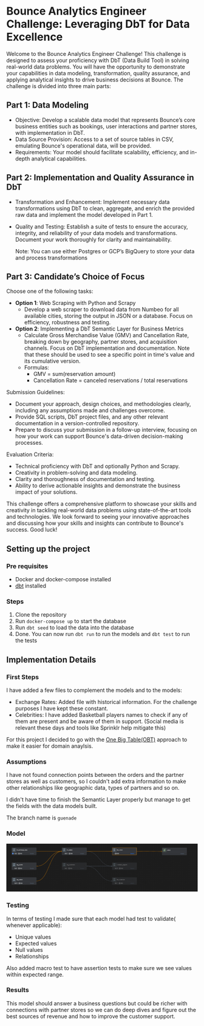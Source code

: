 # Bounce Analytics Engineer Challenge: Leveraging DbT for Data Excellence

Welcome to the Bounce Analytics Engineer Challenge! This challenge is designed to assess your proficiency with DbT (Data Build Tool) in solving real-world data problems. You will have the opportunity to demonstrate your capabilities in data modeling, transformation, quality assurance, and applying analytical insights to drive business decisions at Bounce. The challenge is divided into three main parts:

## Part 1: Data Modeling

- Objective: Develop a scalable data model that represents Bounce’s core business entities such as bookings, user interactions and partner stores, with implementation in DbT.
- Data Source Provision: Access to a set of source tables in CSV, emulating Bounce's operational data, will be provided.
- Requirements: Your model should facilitate scalability, efficiency, and in-depth analytical capabilities.

## Part 2: Implementation and Quality Assurance in DbT

- Transformation and Enhancement: Implement necessary data transformations using DbT to clean, aggregate, and enrich the provided raw data and implement the model developed in Part 1.
- Quality and Testing: Establish a suite of tests to ensure the accuracy, integrity, and reliability of your data models and transformations. Document your work thoroughly for clarity and maintainability.

  Note: You can use either Postgres or GCP’s BigQuery to store your data and process transformations

## Part 3: Candidate’s Choice of Focus

Choose one of the following tasks:

- **Option 1**: Web Scraping with Python and Scrapy
  - Develop a web scraper to download data from Numbeo for all available cities, storing the output in JSON or a database. Focus on efficiency, robustness and testing.
- **Option 2**: Implementing a DbT Semantic Layer for Business Metrics
  - Calculate Gross Merchandise Value (GMV) and Cancellation Rate, breaking down by geography, partner stores, and acquisition channels. Focus on DbT implementation and documentation. Note that these should be used to see a specific point in time's value and its cumulative version.
  - Formulas:
    - GMV = sum(reservation amount)
    - Cancellation Rate = canceled reservations / total reservations

Submission Guidelines:

- Document your approach, design choices, and methodologies clearly, including any assumptions made and challenges overcome.
- Provide SQL scripts, DbT project files, and any other relevant documentation in a version-controlled repository.
- Prepare to discuss your submission in a follow-up interview, focusing on how your work can support Bounce's data-driven decision-making processes.

Evaluation Criteria:

- Technical proficiency with DbT and optionally Python and Scrapy.
- Creativity in problem-solving and data modeling.
- Clarity and thoroughness of documentation and testing.
- Ability to derive actionable insights and demonstrate the business impact of your solutions.

This challenge offers a comprehensive platform to showcase your skills and creativity in tackling real-world data problems using state-of-the-art tools and technologies. We look forward to seeing your innovative approaches and discussing how your skills and insights can contribute to Bounce's success.
Good luck!

## Setting up the project

### Pre requisites

- Docker and docker-compose installed
- [dbt](https://docs.getdbt.com/docs/installation) installed

### Steps

1. Clone the repository
2. Run `docker-compose up` to start the database
3. Run `dbt seed` to load the data into the database
4. Done. You can now run `dbt run` to run the models and `dbt test` to run the tests

## Implementation Details

### First Steps

I have added a few files to complement the models and to the models:

- Exchange Rates: Added file with historical information. For the challenge purposes I have kept these constant.
- Celebrities: I have added Basketball players names to check if any of them are present and be aware of them in support. (Social media is relevant these days and tools like Sprinklr help mitigate this)

For this project I decided to go with the [One Big Table(OBT)](https://dataengineering.wiki/Concepts/One+Big+Table) approach to make it easier for domain anaylsis.

### Assumptions

I have not found connection points between the orders and the partner stores as well as customers, so I couldn't add extra information to make other relationships like geographic data, types of partners and so on.

I didn't have time to finish the Semantic Layer properly but manage to get the fields with the data models built.

The branch name is `guenade`

### Model

![Lineage Image](lineage.png)

### Testing

In terms of testing I made sure that each model had test to validate( whenever applicable):

- Unique values
- Expected values
- Null values
- Relationships

Also added macro test to have assertion tests to make sure we see values within expected range.

### Results

This model should answer a business questions but could be richer with connections with partner stores so we can do deep dives and figure out the best sources of revenue and how to improve the customer support.
